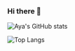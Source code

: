 ### Hi there 👋

![Aya's GitHub stats](https://github-readme-stats.vercel.app/api?username=Aya-X&theme=dark&show_icons=true)

![Top Langs](https://github-readme-stats.vercel.app/api/top-langs/?username=Aya-X?theme=tokyonight)

<!--
**Aya-X/Aya-X** is a ✨ _special_ ✨ repository because its `README.md` (this file) appears on your GitHub profile.

Here are some ideas to get you started:

- 🔭 I’m currently working on ...
- 🌱 I’m currently learning ...
- 👯 I’m looking to collaborate on ...
- 🤔 I’m looking for help with ...
- 💬 Ask me about ...
- 📫 How to reach me: ...
- 😄 Pronouns: ...
- ⚡ Fun fact: ...
-->
